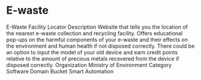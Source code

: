# E-waste
E-Waste Facility Locator
Description	
Website that tells you the location of the nearest e-waste collection and recycling facility. Offers educational pop-ups on the harmful components of your e-waste and their effects on the environment and human health if not disposed correctly. There could be an option to input the model of your old device and earn credit points relative to the amount of precious metals recovered from the device if disposed correctly.
Organization	Ministry of Environment
Category	Software
Domain Bucket	Smart Automation
